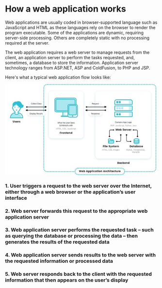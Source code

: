 # How a web application works
Web applications are usually coded in browser-supported language such as JavaScript and HTML as these languages rely on the browser to render the program executable. Some of the applications are dynamic, requiring server-side processing. Others are completely static with no processing required at the server.

The web application requires a web server to manage requests from the client, an application server to perform the tasks requested, and, sometimes, a database to store the information. Application server technology ranges from ASP.NET, ASP and ColdFusion, to PHP and JSP.

Here's what a typical web application flow looks like:

![](rsz_scheme.jpg)

### 1. User triggers a request to the web server over the Internet, either through a web browser or the application’s user interface

### 2. Web server forwards this request to the appropriate web application server

### 3. Web application server performs the requested task – such as querying the database or processing the data – then generates the results of the requested data

### 4. Web application server sends results to the web server with the requested information or processed data

### 5. Web server responds back to the client with the requested information that then appears on the user’s display
